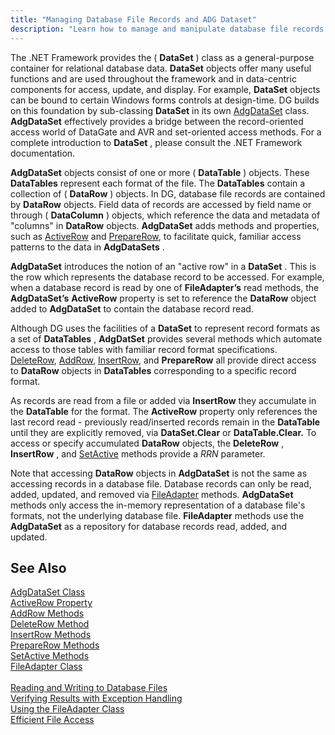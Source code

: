 ```yaml
---
title: "Managing Database File Records and ADG Dataset"
description: "Learn how to manage and manipulate database file records and ADG datasets effectively. This guide covers techniques, tips, and best practices."
---
```


The .NET Framework provides the ( **DataSet** ) class as a general-purpose container for relational database data. **DataSet** objects offer many useful functions and are used throughout the framework and in data-centric components for access, update, and display. For example, **DataSet** objects can be bound to certain Windows forms controls at design-time. DG builds on this foundation by sub-classing **DataSet** in its own [ AdgDataSet](/reference/datagate/datagate-client/adg-data-set.html) class. **AdgDataSet** effectively provides a bridge between the record-oriented access world of DataGate and AVR and set-oriented access methods. For a complete introduction to **DataSet** , please consult the .NET Framework documentation.

**AdgDataSet** objects consist of one or more ( **DataTable** ) objects. These **DataTables** represent each format of the file. The **DataTables** contain a collection of ( **DataRow** ) objects. In DG, database file records are contained by **DataRow** objects. Field data of records are accessed by field name or through ( **DataColumn** ) objects, which reference the data and metadata of "columns" in **DataRow** objects. **AdgDataSet** adds methods and properties, such as [ ActiveRow](/reference/datagate/datagate-client/adg-data-set.html#properties) and [PrepareRow](/reference/datagate/datagate-client/adg-data-set-preparerow.html), to facilitate quick, familiar access patterns to the data in **AdgDataSets** .

**AdgDataSet** introduces the notion of an "active row" in a **DataSet** . This is the row which represents the database record to be accessed. For example, when a database record is read by one of **FileAdapter’s** read methods, the **AdgDataSet’s** **ActiveRow** property is set to reference the **DataRow** object added to **AdgDataSet** to contain the database record read.

Although DG uses the facilities of a **DataSet** to represent record formats as a set of **DataTables** , **AdgDatSet** provides several methods which automate access to those tables with familiar record format specifications. [ DeleteRow](/reference/datagate/datagate-client/adg-data-set-deleterow.html), [AddRow](/reference/datagate/datagate-client/adg-data-set-addrow.html), [ InsertRow](/reference/datagate/datagate-client/adg-data-set-insertrow.html), and **PrepareRow** all provide direct access to **DataRow** objects in **DataTables** corresponding to a specific record format. 

As records are read from a file or added via **InsertRow** they accumulate in the **DataTable** for the format. The **ActiveRow** property only references the last record read - previously read/inserted records remain in the **DataTable** until they are explicitly removed, via **DataSet.Clear** or **DataTable.Clear.** To access or specify accumulated **DataRow** objects, the **DeleteRow** , **InsertRow** , and [SetActive](/reference/datagate/datagate-client/adg-data-set-setactive.html) methods provide a *RRN* parameter. 

Note that accessing **DataRow** objects in **AdgDataSet** is not the same as accessing records in a database file. Database records can only be read, added, updated, and removed via [ FileAdapter](/reference/datagate/datagate-client/file-adapter.html) methods. **AdgDataSet** methods only access the in-memory representation of a database file's formats, not the underlying database file. **FileAdapter** methods use the **AdgDataSet** as a repository for database records read, added, and updated.
## See Also


[AdgDataSet Class](/reference/datagate/datagate-client/adg-data-set.html)
      <br />
[ActiveRow Property](/reference/datagate/datagate-client/adg-data-set.html#properties)
      <br />
[AddRow Methods](/reference/datagate/datagate-client/adg-data-set-addrow.html)
      <br />
[DeleteRow Method](/reference/datagate/datagate-client/adg-data-set-deleterow.html)
      <br />
[InsertRow Methods](/reference/datagate/datagate-client/adg-data-set-insertrow.html)
      <br />
[PrepareRow Methods](/reference/datagate/datagate-client/adg-data-set-preparerow.html)
      <br />
[SetActive Methods](/reference/datagate/datagate-client/adg-data-set-setactive.html)
      <br />
[FileAdapter Class](/reference/datagate/datagate-client/file-adapter.html)
      <br />
      <br />
      [Reading and Writing to Database 
					Files](readingand-writingto-database-files.html)
      <br />
      [Verifying Results with 
					Exception Handling](verifying-resultswith-exception-handling.html)
      <br />
[Using the FileAdapter Class](usingthe-file-adapter-class.html)
      <br />
[Efficient File Access](efficient-file-access.html)

